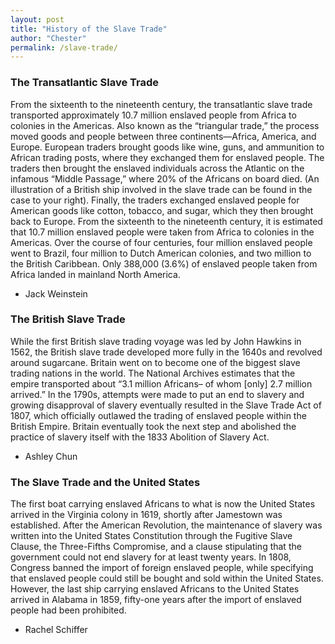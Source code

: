 ```yaml
---
layout: post
title: "History of the Slave Trade"
author: "Chester"
permalink: /slave-trade/
---
```


### The Transatlantic Slave Trade
From the sixteenth to the nineteenth century, the transatlantic slave trade transported approximately 10.7 million enslaved people from Africa to colonies in the Americas. Also known as the “triangular trade,” the process moved goods and people between three continents—Africa, America, and Europe. European traders brought goods like wine, guns, and ammunition to African trading posts, where they exchanged them for enslaved people. The traders then brought the enslaved individuals across the Atlantic on the infamous “Middle Passage,” where 20% of the Africans on board died. (An illustration of a British ship involved in the slave trade can be found in the case to your right). Finally, the traders exchanged enslaved people for American goods like cotton, tobacco, and sugar, which they then brought back to Europe. From the sixteenth to the nineteenth century, it is estimated that 10.7 million enslaved people were taken from Africa to colonies in the Americas. Over the course of four centuries, four million enslaved people went to Brazil, four million to Dutch American colonies, and two million to the British Caribbean. Only 388,000 (3.6%) of enslaved people taken from Africa landed in mainland North America.

- Jack Weinstein

### The British Slave Trade
While the first British slave trading voyage was led by John Hawkins in 1562, the British slave trade developed more fully in the 1640s and revolved around sugarcane. Britain went on to become one of the biggest slave trading nations in the world. The National Archives estimates  that the empire transported about “3.1 million Africans– of whom [only] 2.7 million arrived.” In the 1790s, attempts were made to put an end to slavery and growing disapproval of slavery eventually resulted in the Slave Trade Act of 1807, which officially outlawed the trading of enslaved people within the British Empire. Britain eventually took the next step and abolished the practice of slavery itself with the 1833 Abolition of Slavery Act.

- Ashley Chun

### The Slave Trade and the United States
The first boat carrying enslaved Africans to what is now the United States arrived in the Virginia colony in 1619, shortly after Jamestown was established. After the American Revolution, the maintenance of slavery was written into the United States Constitution through the Fugitive Slave Clause, the Three-Fifths Compromise, and a clause stipulating that the government could not end slavery for at least twenty years. In 1808, Congress banned the import of foreign enslaved people, while specifying that enslaved people could still be bought and sold within the United States. However, the last ship carrying enslaved Africans to the United States arrived in Alabama in 1859, fifty-one years after the import of enslaved people had been prohibited.

- Rachel Schiffer
